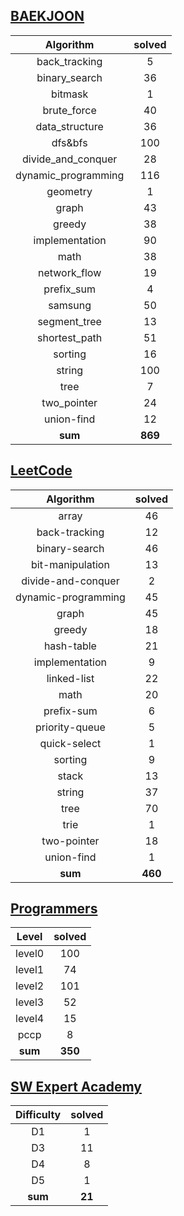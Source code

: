 ## [BAEKJOON](./baekjoon/) 
|    Algorithm    | solved |
| :-------------: | :----: |
|back_tracking|5|
|binary_search|36|
|bitmask|1|
|brute_force|40|
|data_structure|36|
|dfs&bfs|100|
|divide_and_conquer|28|
|dynamic_programming|116|
|geometry|1|
|graph|43|
|greedy|38|
|implementation|90|
|math|38|
|network_flow|19|
|prefix_sum|4|
|samsung|50|
|segment_tree|13|
|shortest_path|51|
|sorting|16|
|string|100|
|tree|7|
|two_pointer|24|
|union-find|12|
| **sum** | **869**|

## [LeetCode](./leetcode/)
|    Algorithm    | solved |
| :-------------: | :----: |
|array|46|
|back-tracking|12|
|binary-search|46|
|bit-manipulation|13|
|divide-and-conquer|2|
|dynamic-programming|45|
|graph|45|
|greedy|18|
|hash-table|21|
|implementation|9|
|linked-list|22|
|math|20|
|prefix-sum|6|
|priority-queue|5|
|quick-select|1|
|sorting|9|
|stack|13|
|string|37|
|tree|70|
|trie|1|
|two-pointer|18|
|union-find|1|
| **sum** | **460**|

## [Programmers](./programmers/)
|    Level    | solved |
| :-------------: | :----: |
|level0|100|
|level1|74|
|level2|101|
|level3|52|
|level4|15|
|pccp|8|
| **sum** | **350**|

## [SW Expert Academy](./swea/)
|    Difficulty    | solved |
| :-------------: | :----: |
|D1|1|
|D3|11|
|D4|8|
|D5|1|
| **sum** | **21**|

